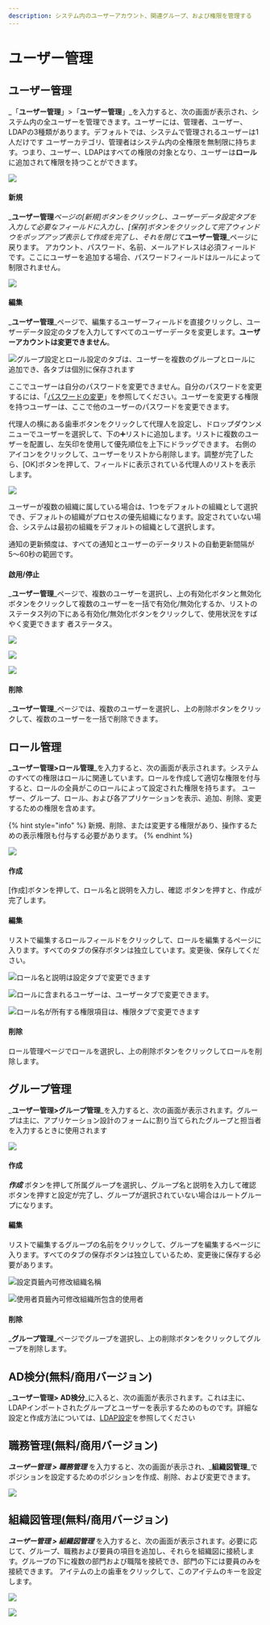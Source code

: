 ```yaml
---
description: システム内のユーザーアカウント、関連グループ、および権限を管理する
---
```


# ユーザー管理

## ユーザー管理

_「**ユーザー管理**」&gt;「**ユーザー管理**」_を入力すると、次の画面が表示され、システム内の全ユーザーを管理できます。ユーザーには、管理者、ユーザー、LDAPの3種類があります。デフォルトでは、システムで管理されるユーザーは1人だけです ユーザーカテゴリ、管理者はシステム内の全権限を無制限に持ちます。つまり、ユーザー、LDAPはすべての権限の対象となり、ユーザーは**ロール**に追加されて権限を持つことができます。

![](../.gitbook/assets/ren-yuan-guan-li-shi-yong-zhe-guan-li-.jpg)

#### 新規

_**ユーザー管理**_ページの\[新規\]ボタンをクリックし、ユーザーデータ設定タブを入力して必要なフィールドに入力し、\[保存\]ボタンをクリックして完了ウィンドウをポップアップ表示して作成を完了し、それを閉じて_**ユーザー管理**_ページに戻ります。 アカウント、パスワード、名前、メールアドレスは必須フィールドです。ここにユーザーを追加する場合、パスワードフィールドはルールによって制限されません。

![](../.gitbook/assets/image%20%2852%29.png)

#### 編集

_**ユーザー管理**_ページで、編集するユーザーフィールドを直接クリックし、ユーザーデータ設定のタブを入力してすべてのユーザーデータを変更します。**ユーザーアカウントは変更できません**。

![&#x30B0;&#x30EB;&#x30FC;&#x30D7;&#x8A2D;&#x5B9A;&#x3068;&#x30ED;&#x30FC;&#x30EB;&#x8A2D;&#x5B9A;&#x306E;&#x30BF;&#x30D6;&#x306F;&#x3001;&#x30E6;&#x30FC;&#x30B6;&#x30FC;&#x3092;&#x8907;&#x6570;&#x306E;&#x30B0;&#x30EB;&#x30FC;&#x30D7;&#x3068;&#x30ED;&#x30FC;&#x30EB;&#x306B;&#x8FFD;&#x52A0;&#x3067;&#x304D;&#x3001;&#x5404;&#x30BF;&#x30D6;&#x306F;&#x500B;&#x5225;&#x306B;&#x4FDD;&#x5B58;&#x3055;&#x308C;&#x307E;&#x3059;](../.gitbook/assets/image%20%2818%29.png)

ここでユーザーは自分のパスワードを変更できません。自分のパスワードを変更するには、「[パスワードの変更](https://doc.omflow.com.tw/v/japan/5/1#ge-ren-zi-xun)」を参照してください。ユーザーを変更する権限を持つユーザーは、ここで他のユーザーのパスワードを変更できます。

代理人の横にある歯車ボタンをクリックして代理人を設定し、ドロップダウンメニューでユーザーを選択して、下の➕リストに追加します。リストに複数のユーザーを配置し、左矢印を使用して優先順位を上下にドラッグできます。 右側のアイコンをクリックして、ユーザーをリストから削除します。調整が完了したら、\[OK\]ボタンを押して、フィールドに表示されている代理人のリストを表示します。  


![](../.gitbook/assets/image%20%2828%29.png)

ユーザーが複数の組織に属している場合は、1つをデフォルトの組織として選択でき、デフォルトの組織がプロセスの優先組織になります。設定されていない場合、システムは最初の組織をデフォルトの組織として選択します。

通知の更新頻度は、すべての通知とユーザーのデータリストの自動更新間隔が5〜60秒の範囲です。

#### 啟用/停止 

_**ユーザー管理**_ページで、複数のユーザーを選択し、上の有効化ボタンと無効化ボタンをクリックして複数のユーザーを一括で有効化/無効化するか、リストのステータス列の下にある有効化/無効化ボタンをクリックして、使用状況をすばやく変更できます 者ステータス。

![](../.gitbook/assets/image%20%2858%29.png)

![](../.gitbook/assets/image%20%2836%29.png)

![](../.gitbook/assets/image%20%285%29.png)

#### 削除

_**ユーザー管理**_ページでは、複数のユーザーを選択し、上の削除ボタンをクリックして、複数のユーザーを一括で削除できます。

## ロール管理

_**ユーザー管理&gt;ロール管理**_を入力すると、次の画面が表示されます。システムのすべての権限はロールに関連しています。ロールを作成して適切な権限を付与すると、ロールの全員がこのロールによって設定された権限を持ちます。 ユーザー、グループ、ロール、および各アプリケーションを表示、追加、削除、変更するための権限を含めます。

{% hint style="info" %}
新規、削除、または変更する権限があり、操作するための表示権限も付与する必要があります。
{% endhint %}

![](../.gitbook/assets/image%20%2865%29.png)

#### 作成

\[作成\]ボタンを押して、ロール名と説明を入力し、確認 ボタンを押すと、作成が完了します。

#### 編集

リストで編集するロールフィールドをクリックして、ロールを編集するページに入ります。すべてのタブの保存ボタンは独立しています。変更後、保存してください。

![&#x30ED;&#x30FC;&#x30EB;&#x540D;&#x3068;&#x8AAC;&#x660E;&#x306F;&#x8A2D;&#x5B9A;&#x30BF;&#x30D6;&#x3067;&#x5909;&#x66F4;&#x3067;&#x304D;&#x307E;&#x3059;](../.gitbook/assets/image%20%282%29.png)

![&#x30ED;&#x30FC;&#x30EB;&#x306B;&#x542B;&#x307E;&#x308C;&#x308B;&#x30E6;&#x30FC;&#x30B6;&#x30FC;&#x306F;&#x3001;&#x30E6;&#x30FC;&#x30B6;&#x30FC;&#x30BF;&#x30D6;&#x3067;&#x5909;&#x66F4;&#x3067;&#x304D;&#x307E;&#x3059;&#x3002;](../.gitbook/assets/image.png)

![&#x30ED;&#x30FC;&#x30EB;&#x540D;&#x304C;&#x6240;&#x6709;&#x3059;&#x308B;&#x6A29;&#x9650;&#x9805;&#x76EE;&#x306F;&#x3001;&#x6A29;&#x9650;&#x30BF;&#x30D6;&#x3067;&#x5909;&#x66F4;&#x3067;&#x304D;&#x307E;&#x3059;](../.gitbook/assets/image%20%2851%29.png)

#### 削除

ロール管理ページでロールを選択し、上の削除ボタンをクリックしてロールを削除します。

## グループ管理

_**ユーザー管理&gt;グループ管理**_を入力すると、次の画面が表示されます。グループは主に、アプリケーション設計のフォームに割り当てられたグループと担当者を入力するときに使用されます

![](../.gitbook/assets/image%20%2877%29.png)

#### 作成

_**作成**_ ボタンを押して所属グループを選択し、グループ名と説明を入力して確認 ボタンを押すと設定が完了し、グループが選択されていない場合はルートグループになります。

#### 編集

リストで編集するグループの名前をクリックして、グループを編集するページに入ります。すべてのタブの保存ボタンは独立しているため、変更後に保存する必要があります。

![&#x8A2D;&#x5B9A;&#x9801;&#x7C64;&#x5167;&#x53EF;&#x4FEE;&#x6539;&#x7D44;&#x7E54;&#x540D;&#x7A31;](../.gitbook/assets/image%20%2867%29.png)

![&#x4F7F;&#x7528;&#x8005;&#x9801;&#x7C64;&#x5167;&#x53EF;&#x4FEE;&#x6539;&#x7D44;&#x7E54;&#x6240;&#x5305;&#x542B;&#x7684;&#x4F7F;&#x7528;&#x8005;](../.gitbook/assets/image%20%2830%29.png)

#### 削除

_**グループ管理**_ページでグループを選択し、上の削除ボタンをクリックしてグループを削除します。

## AD検分\(無料/商用バージョン\)

_**ユーザー管理&gt; AD検分**_に入ると、次の画面が表示されます。これは主に、LDAPインポートされたグループとユーザーを表示するためのものです。詳細な設定と作成方法については、[LDAP設定](https://doc.omflow.com.tw/v/japan/5/9#ldap-she-ding)を参照してください

##  職務管理\(無料/商用バージョン\) <a id="ldap-jian-shi-mian-fei-ji-qi-ye-ban"></a>

_**ユーザー管理 &gt; 職務管理**_ を入力すると、次の画面が表示され、_**組織図管理**_でポジションを設定するためのポジションを作成、削除、および変更できます。

![](../.gitbook/assets/image%20%2855%29.png)

## 組織図管理\(無料/商用バージョン\) <a id="ldap-jian-shi-mian-fei-ji-qi-ye-ban"></a>

_**ユーザー管理 &gt; 組織図管理**_ を入力すると、次の画面が表示されます。必要に応じて、グループ、職務および要員の項目を追加し、それらを組織図に接続します。グループの下に複数の部門および職階を接続でき、部門の下には要員のみを接続できます。 アイテムの上の歯車をクリックして、このアイテムのキーを設定します。

![](../.gitbook/assets/image%20%2853%29.png)

![](../.gitbook/assets/image%20%2817%29.png)


